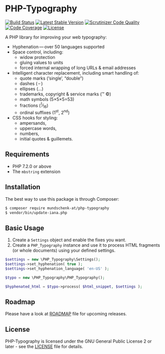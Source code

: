# PHP-Typography

[![Build Status](https://travis-ci.org/mundschenk-at/php-typography.svg?branch=master)](https://travis-ci.org/mundschenk-at/php-typography)
[![Latest Stable Version](https://poser.pugx.org/mundschenk-at/php-typography/v/stable)](https://packagist.org/packages/mundschenk-at/php-typography)
[![Scrutinizer Code Quality](https://scrutinizer-ci.com/g/mundschenk-at/php-typography/badges/quality-score.png?b=master)](https://scrutinizer-ci.com/g/mundschenk-at/php-typography/?branch=master)
[![Code Coverage](https://scrutinizer-ci.com/g/mundschenk-at/php-typography/badges/coverage.png?b=master)](https://scrutinizer-ci.com/g/mundschenk-at/php-typography/?branch=master)
[![License](https://poser.pugx.org/mundschenk-at/php-typography/license)](https://packagist.org/packages/mundschenk-at/php-typography)

A PHP library for improving your web typography:

*   Hyphenation — over 50 languages supported
*   Space control, including:
    -   widow protection
    -   gluing values to units
    -   forced internal wrapping of long URLs & email addresses
*   Intelligent character replacement, including smart handling of:
    -   quote marks (‘single’, “double”)
    -   dashes ( – )
    -   ellipses (…)
    -   trademarks, copyright & service marks (™ ©)
    -   math symbols (5×5×5=53)
    -   fractions (<sup>1</sup>⁄<sub>16</sub>)
    -   ordinal suffixes (1<sup>st</sup>, 2<sup>nd</sup>)
*   CSS hooks for styling:
    -   ampersands,
    -   uppercase words,
    -   numbers,
    -   initial quotes & guillemets.

## Requirements

*   PHP 7.2.0 or above
*   The `mbstring` extension

## Installation

The best way to use this package is through Composer:

```BASH
$ composer require mundschenk-at/php-typography
$ vendor/bin/update-iana.php
```

## Basic Usage

1.  Create a `Settings` object and enable the fixes you want.
2.  Create a `PHP_Typography` instance and use it to process HTML fragments (or
	  whole documents) using your defined settings.

```PHP
$settings = new \PHP_Typography\Settings();
$settings->set_hyphenation( true );
$settings->set_hyphenation_language( 'en-US' );

$typo = new \PHP_Typography\PHP_Typography();

$hyphenated_html = $typo->process( $html_snippet, $settings );

```

## Roadmap

Please have a look at [ROADMAP](ROADMAP.md) file for upcoming releases.

## License

PHP-Typography is licensed under the GNU General Public License 2 or later - see the [LICENSE](LICENSE) file for details.
